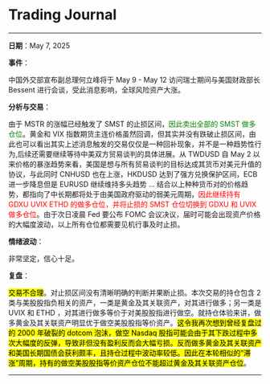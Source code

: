 # Trading Journal

---

**日期**：May 7, 2025

**事件**：

中国外交部宣布副总理何立峰将于 May 9 - May 12 访问瑞士期间与美国财政部长 Bessent 进行会谈，受此消息影响，全球风险资产大涨。

**分析与交易**：

由于 MSTR 的涨幅已经触发了 SMST 的止损区间，<span style="color: green;">因此卖出全部的 SMST 做多仓位</span>。黄金和 VIX 指数期货主连价格虽然回调，但其实并没有跌破止损区间，由此也可以看出其实上述消息触发的交易仅仅是一种回补现象，并不是一种趋势性行为,后续还需要继续等待中美双方贸易谈判的具体进展。从 TWDUSD 自 May 2 以来价格的暴涨趋势来看，美国是想与所有贸易谈判的目标达成其货币对美元升值的协议，与此同时 CNHUSD 也在上涨，HKDUSD 达到了强方兑换保护区间，ECB 进一步降息但是 EURUSD 继续维持多头趋势 ... 结合以上种种货币对的价格趋势，都指向了中长期都将处于由美国政府驱动的弱美元周期，<span style="color: red;">因此继续持有 GDXU UVIX ETHD 的做多仓位，并将止损的 SMST 仓位切换到 GDXU 和 UVIX 做多仓位</span>。由于次日凌晨 Fed 要公布 FOMC 会议决议，届时可能会出现资产价格的大幅度波动，以上所有仓位都需要见机行事及时止损。

**情绪波动**：

非常坚定，信心十足。

**复盘**：

<mark>交易不合理</mark>。对止损区间没有清晰明确的判断并果断止损。本次交易的持仓包含 2 类与美股股指负相关的资产，一类是黄金及其关联资产，对其进行做多；另一类是 UVIX 和 ETHD ，对其进行做多等价于对美股股指进行做空。就持仓体验来讲，做多黄金及其关联资产明显优于做空美股股指等价资产。<mark>这令我再次想到曾经复盘过的 2000 年破裂的 dotcom 泡沫，做空 Nasdaq 股指可能会由于其下跌过程中多次大幅度的反弹，导致非但没有盈利反而会大幅亏损。反而做多黄金及其关联资产和美国长期国债会获利颇丰，且持仓过程中波动率较低。因此在本轮相似的“滞涨”周期，持有的做空美股股指等价资产仓位不能超过黄金及其关联资产仓位</mark>。

---
